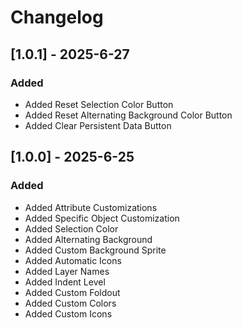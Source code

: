 # Changelog
## [1.0.1] - 2025-6-27
### Added
- Added Reset Selection Color Button
- Added Reset Alternating Background Color Button
- Added Clear Persistent Data Button
## [1.0.0] - 2025-6-25
### Added
- Added Attribute Customizations
- Added Specific Object Customization
- Added Selection Color
- Added Alternating Background
- Added Custom Background Sprite
- Added Automatic Icons
- Added Layer Names
- Added Indent Level
- Added Custom Foldout
- Added Custom Colors
- Added Custom Icons
